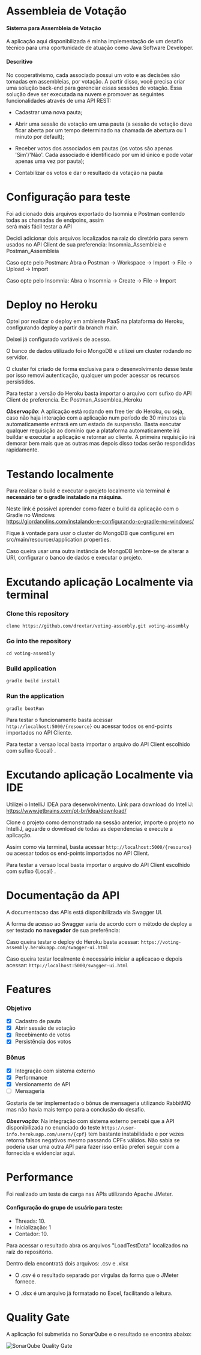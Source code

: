 
# Assembleia de Votação  

#### Sistema para Assembleia de Votação

A aplicação aqui disponibilizada é minha implementação de um desafio técnico para uma oportunidade de atuação como Java Software Developer.

#### Descritivo
No cooperativismo, cada associado possui um voto e as decisões são tomadas em assembleias, por votação. A partir disso, você precisa criar uma solução back-end para gerenciar essas sessões de votação. Essa solução deve ser executada na nuvem e promover as seguintes funcionalidades através de uma API REST:  
  
- Cadastrar uma nova pauta;  
  
- Abrir uma sessão de votação em uma pauta (a sessão de votação deve ficar aberta por um tempo determinado na chamada de abertura ou 1 minuto por default);  
  
- Receber votos dos associados em pautas (os votos são apenas 'Sim'/'Não'. Cada associado é identificado por um id único e pode votar apenas uma vez por pauta);  
  
- Contabilizar os votos e dar o resultado da votação na pauta  
  
# Configuração para teste  
  
Foi adicionado dois arquivos exportado do Isomnia e Postman contendo todas as chamadas de endpoins, assim   
será mais fácil testar a API  
  
Decidi adicionar dois arquivos localizados na raiz do diretório para serem usados no API Client de sua preferencia: Insomnia_Assembleia e Postman_Assembleia  
  
Caso opte pelo Postman: Abra o Postman -> Workspace -> Import -> File -> Upload -> Import  
  
Caso opte pelo Insomnia: Abra o Insomnia -> Create -> File -> Import
  
# Deploy no Heroku  
  
Optei por realizar o deploy em ambiente PaaS na plataforma do Heroku, configurando deploy a partir da branch main.
  
Deixei já configurado variáveis de acesso.  
  
O banco de dados utilizado foi o MongoDB e utilizei um cluster rodando no servidor.  
  
O cluster foi criado de forma exclusiva para o desenvolvimento desse teste por isso removi autenticação, qualquer um poder acessar os recursos persistidos.
  
Para testar a versão do Heroku basta importar o arquivo com sufixo do API Client de preferencia. Ex: Postman_Assemblea_Heroku

***Observação***: A aplicação está rodando em free tier do Heroku, ou seja, caso não haja interação com a aplicação num período de 30 minutos ela automaticamente entrará em um estado de suspensão. Basta executar qualquer requisição ao domínio que a plataforma automaticamente irá buildar e executar a aplicação e retornar ao cliente. A primeira requisição irá demorar bem mais que as outras mas depois disso todas serão respondidas rapidamente.
  
# Testando localmente  

Para realizar o build e executar o projeto localmente via terminal **é necessário ter o gradle instalado na máquina**.

Neste link é possível aprender como fazer o build da aplicação com o Gradle no Windows  
https://giordanolins.com/instalando-e-configurando-o-gradle-no-windows/  
  
Fique à vontade para usar o cluster do MongoDB que configurei em src/main/resourcer/application.properties.
  
Caso queira usar uma outra instância de MongoDB lembre-se de alterar a URI, configurar o banco de dados e executar o projeto.

# Excutando aplicação Localmente via terminal 

### Clone this repository  
``` 
clone https://github.com/drextar/voting-assembly.git voting-assembly
```
  
### Go into the repository  
```
cd voting-assembly
```
  
### Build application  
```
gradle build install
```
  
### Run the application  
```
gradle bootRun
```
 
Para testar o funcionamento basta acessar `http://localhost:5000/{resource}` ou acessar todos os end-points importados no API Cliente.

Para testar a versao local basta importar o arquivo do API Client escolhido com sufixo {Local} .
  
# Excutando aplicação Localmente via IDE  
  
Utilizei o IntelliJ IDEA para desenvolvimento.
Link para download do IntelliJ: https://www.jetbrains.com/pt-br/idea/download/

Clone o projeto como demonstrado na sessão anterior, importe o projeto no IntelliJ, aguarde o download de todas as dependencias e execute a aplicação.
  
Assim como via terminal, basta acessar `http://localhost:5000/{resource}` ou acessar todos os end-points importados no API Client.
  
Para testar a versao local basta importar o arquivo do API Client escolhido com sufixo {Local} .
  
# Documentação da API  
  
A documentacao das APIs está disponibilizada via Swagger UI.  
  
A forma de acesso ao Swagger varia de acordo com o método de deploy a ser testado **no navegador** de sua preferência:  

Caso queira testar o deploy do Heroku basta acessar: ``` https://voting-assembly.herokuapp.com/swagger-ui.html ```

Caso queira testar localmente é necessário iniciar a aplicacao e depois acessar: `http://localhost:5000/swagger-ui.html`

# Features
### Objetivo
- [x] Cadastro de pauta 
- [x] Abrir sessão de votação 
- [x] Recebimento de votos
- [x] Persistência dos votos

### Bônus
- [x] Integração com sistema externo
- [x] Performance
- [x] Versionamento de API
- [ ] Mensageria

Gostaria de ter implementado o bônus de mensageria utilizando RabbitMQ mas não havia mais tempo para a conclusão do desafio.

***Observação***: Na integração com sistema externo percebi que a API disponibilizada no enunciado do teste `https://user-info.herokuapp.com/users/{cpf}` tem bastante instabilidade e por vezes retorna falsos negativos mesmo passando CPFs válidos. Não sabia se poderia usar uma outra API para fazer isso então preferi seguir com a fornecida e evidenciar aqui.

# Performance

Foi realizado um teste de carga nas APIs utilizando Apache JMeter.

#### Configuração do grupo de usuário para teste:
- Threads: 10.
- Inicialização: 1
- Contador: 10.

Para acessar o resultado abra os arquivos "LoadTestData" localizados na raíz do repositório.

Dentro dela encontratá dois arquivos: .csv e .xlsx

- O .csv é o resultado separado por vírgulas da forma que o JMeter fornece.

- O .xlsx é um arquivo já formatado no Excel, facilitando a leitura.

# Quality Gate

A aplicação foi submetida no SonarQube e o resultado se encontra abaixo:

![SonarQube Quality Gate](https://i.ibb.co/WG7LgVj/Quality-Gate-Sonar.png)
